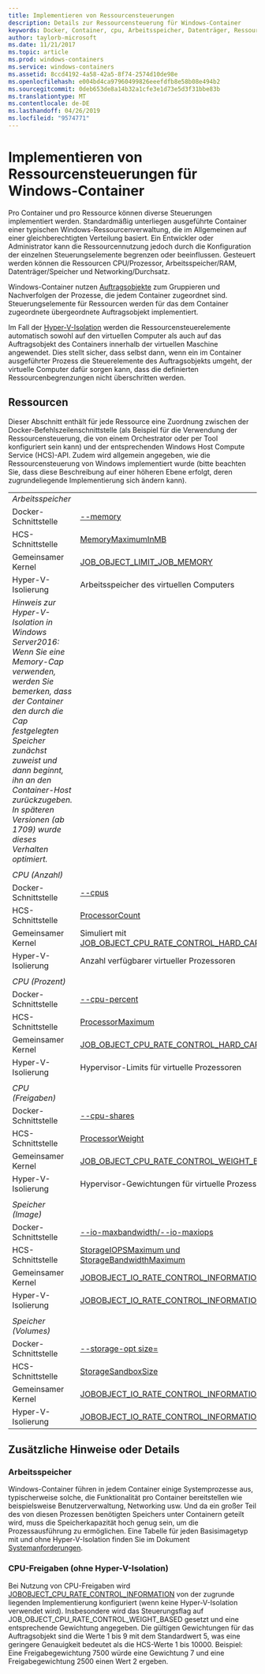 ```yaml
---
title: Implementieren von Ressourcensteuerungen
description: Details zur Ressourcensteuerung für Windows-Container
keywords: Docker, Container, cpu, Arbeitsspeicher, Datenträger, Ressourcen
author: taylorb-microsoft
ms.date: 11/21/2017
ms.topic: article
ms.prod: windows-containers
ms.service: windows-containers
ms.assetid: 8ccd4192-4a58-42a5-8f74-2574d10de98e
ms.openlocfilehash: e004bd4ca97960499826eeefdfb8e58b08e494b2
ms.sourcegitcommit: 0deb653de8a14b32a1cfe3e1d73e5d3f31bbe83b
ms.translationtype: MT
ms.contentlocale: de-DE
ms.lasthandoff: 04/26/2019
ms.locfileid: "9574771"
---
```

# <a name="implementing-resource-controls-for-windows-containers"></a>Implementieren von Ressourcensteuerungen für Windows-Container
Pro Container und pro Ressource können diverse Steuerungen implementiert werden.  Standardmäßig unterliegen ausgeführte Container einer typischen Windows-Ressourcenverwaltung, die im Allgemeinen auf einer gleichberechtigten Verteilung basiert. Ein Entwickler oder Administrator kann die Ressourcennutzung jedoch durch die Konfiguration der einzelnen Steuerungselemente begrenzen oder beeinflussen.  Gesteuert werden können die Ressourcen CPU/Prozessor, Arbeitsspeicher/RAM, Datenträger/Speicher und Networking/Durchsatz.

Windows-Container nutzen [Auftragsobjekte](https://msdn.microsoft.com/en-us/library/windows/desktop/ms684161(v=vs.85).aspx) zum Gruppieren und Nachverfolgen der Prozesse, die jedem Container zugeordnet sind.  Steuerungselemente für Ressourcen werden für das dem Container zugeordnete übergeordnete Auftragsobjekt implementiert. 

Im Fall der [Hyper-V-Isolation](https://docs.microsoft.com/en-us/virtualization/windowscontainers/about/index#windows-container-types) werden die Ressourcensteuerelemente automatisch sowohl auf den virtuellen Computer als auch auf das Auftragsobjekt des Containers innerhalb der virtuellen Maschine angewendet. Dies stellt sicher, dass selbst dann, wenn ein im Container ausgeführter Prozess die Steuerelemente des Auftragsobjekts umgeht, der virtuelle Computer dafür sorgen kann, dass die definierten Ressourcenbegrenzungen nicht überschritten werden.

## <a name="resources"></a>Ressourcen
Dieser Abschnitt enthält für jede Ressource eine Zuordnung zwischen der Docker-Befehlszeilenschnittstelle (als Beispiel für die Verwendung der Ressourcensteuerung, die von einem Orchestrator oder per Tool konfiguriert sein kann) und der entsprechenden Windows Host Compute Service (HCS)-API. Zudem wird allgemein angegeben, wie die Ressourcensteuerung von Windows implementiert wurde (bitte beachten Sie, dass diese Beschreibung auf einer höheren Ebene erfolgt, deren zugrundeliegende Implementierung sich ändern kann).

|  | |
| ----- | ------|
| *Arbeitsspeicher* ||
| Docker-Schnittstelle | [--memory](https://docs.docker.com/engine/admin/resource_constraints/#memory) |
| HCS-Schnittstelle | [MemoryMaximumInMB]( https://github.com/Microsoft/hcsshim/blob/b144c605002d4086146ca1c15c79e56bfaadc2a7/interface.go#L67) |
| Gemeinsamer Kernel | [JOB_OBJECT_LIMIT_JOB_MEMORY](https://msdn.microsoft.com/en-us/library/windows/desktop/ms684147(v=vs.85).aspx) |
| Hyper-V-Isolierung | Arbeitsspeicher des virtuellen Computers |
| _Hinweis zur Hyper-V-Isolation in Windows Server2016: Wenn Sie eine Memory-Cap verwenden, werden Sie bemerken, dass der Container den durch die Cap festgelegten Speicher zunächst zuweist und dann beginnt, ihn an den Container-Host zurückzugeben.  In späteren Versionen (ab 1709) wurde dieses Verhalten optimiert._ |
| ||
| *CPU (Anzahl)* ||
| Docker-Schnittstelle | [--cpus](https://docs.docker.com/engine/admin/resource_constraints/#cpu) |
| HCS-Schnittstelle | [ProcessorCount]( https://github.com/Microsoft/hcsshim/blob/b144c605002d4086146ca1c15c79e56bfaadc2a7/interface.go#L67) |
| Gemeinsamer Kernel | Simuliert mit [JOB_OBJECT_CPU_RATE_CONTROL_HARD_CAP](https://msdn.microsoft.com/en-us/library/windows/desktop/hh448384(v=vs.85).aspx)* |
| Hyper-V-Isolierung | Anzahl verfügbarer virtueller Prozessoren |
| ||
| *CPU (Prozent)* ||
| Docker-Schnittstelle | [--cpu-percent](https://docs.docker.com/engine/admin/resource_constraints/#cpu) |
| HCS-Schnittstelle | [ProcessorMaximum](https://github.com/Microsoft/hcsshim/blob/b144c605002d4086146ca1c15c79e56bfaadc2a7/interface.go#L67) |
| Gemeinsamer Kernel | [JOB_OBJECT_CPU_RATE_CONTROL_HARD_CAP](https://msdn.microsoft.com/en-us/library/windows/desktop/hh448384(v=vs.85).aspx) |
| Hyper-V-Isolierung | Hypervisor-Limits für virtuelle Prozessoren |
| ||
| *CPU (Freigaben)* ||
| Docker-Schnittstelle | [--cpu-shares](https://docs.docker.com/engine/admin/resource_constraints/#cpu) |
| HCS-Schnittstelle | [ProcessorWeight](https://github.com/Microsoft/hcsshim/blob/b144c605002d4086146ca1c15c79e56bfaadc2a7/interface.go#L67) |
| Gemeinsamer Kernel | [JOB_OBJECT_CPU_RATE_CONTROL_WEIGHT_BASED](https://msdn.microsoft.com/en-us/library/windows/desktop/hh448384(v=vs.85).aspx) |
| Hyper-V-Isolierung | Hypervisor-Gewichtungen für virtuelle Prozessoren |
| ||
| *Speicher (Image)* ||
| Docker-Schnittstelle | [--io-maxbandwidth/--io-maxiops]( https://docs.docker.com/edge/engine/reference/commandline/run/#usage) |
| HCS-Schnittstelle | [StorageIOPSMaximum und StorageBandwidthMaximum](https://github.com/Microsoft/hcsshim/blob/b144c605002d4086146ca1c15c79e56bfaadc2a7/interface.go#L67) |
| Gemeinsamer Kernel | [JOBOBJECT_IO_RATE_CONTROL_INFORMATION](https://msdn.microsoft.com/en-us/library/windows/desktop/mt280122(v=vs.85).aspx) |
| Hyper-V-Isolierung | [JOBOBJECT_IO_RATE_CONTROL_INFORMATION](https://msdn.microsoft.com/en-us/library/windows/desktop/mt280122(v=vs.85).aspx) |
| ||
| *Speicher (Volumes)* ||
| Docker-Schnittstelle | [--storage-opt size=]( https://docs.docker.com/edge/engine/reference/commandline/run/#set-storage-driver-options-per-container) |
| HCS-Schnittstelle | [StorageSandboxSize](https://github.com/Microsoft/hcsshim/blob/b144c605002d4086146ca1c15c79e56bfaadc2a7/interface.go#L67) |
| Gemeinsamer Kernel | [JOBOBJECT_IO_RATE_CONTROL_INFORMATION](https://msdn.microsoft.com/en-us/library/windows/desktop/mt280122(v=vs.85).aspx) |
| Hyper-V-Isolierung | [JOBOBJECT_IO_RATE_CONTROL_INFORMATION](https://msdn.microsoft.com/en-us/library/windows/desktop/mt280122(v=vs.85).aspx) |

## <a name="additional-notes-or-details"></a>Zusätzliche Hinweise oder Details

### <a name="memory"></a>Arbeitsspeicher

Windows-Container führen in jedem Container einige Systemprozesse aus, typischerweise solche, die Funktionalität pro Container bereitstellen wie beispielsweise Benutzerverwaltung, Networking usw. Und da ein großer Teil des von diesen Prozessen benötigten Speichers unter Containern geteilt wird, muss die Speicherkapazität hoch genug sein, um die Prozessausführung zu ermöglichen.  Eine Tabelle für jeden Basisimagetyp mit und ohne Hyper-V-Isolation finden Sie im Dokument [Systemanforderungen](https://docs.microsoft.com/en-us/virtualization/windowscontainers/deploy-containers/system-requirements#memory-requirments).

### <a name="cpu-shares-without-hyper-v-isolation"></a>CPU-Freigaben (ohne Hyper-V-Isolation)

Bei Nutzung von CPU-Freigaben wird [JOBOBJECT_CPU_RATE_CONTROL_INFORMATION](https://msdn.microsoft.com/en-us/library/windows/desktop/hh448384(v=vs.85).aspx) von der zugrunde liegenden Implementierung konfiguriert (wenn keine Hyper-V-Isolation verwendet wird). Insbesondere wird das Steuerungsflag auf JOB_OBJECT_CPU_RATE_CONTROL_WEIGHT_BASED gesetzt und eine entsprechende Gewichtung angegeben.  Die gültigen Gewichtungen für das Auftragsobjekt sind die Werte 1 bis 9 mit dem Standardwert 5, was eine geringere Genauigkeit bedeutet als die HCS-Werte 1 bis 10000.  Beispiel: Eine Freigabegewichtung 7500 würde eine Gewichtung 7 und eine Freigabegewichtung 2500 einen Wert 2 ergeben.
